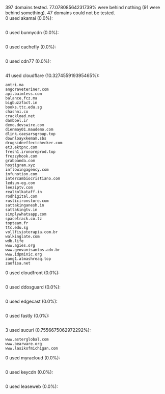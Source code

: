 397 domains tested. 77.07808564231739% were behind nothing (91 were behind something). 47 domains could not be tested.<br>
0 used akamai (0.0%):
```

```

0 used bunnycdn (0.0%):
```

```

0 used cachefly (0.0%):
```

```

0 used cdn77 (0.0%):
```

```

41 used cloudflare (10.327455919395465%):
```
amtri.ma
angoraveteriner.com
api.baimless.com
balance.fcz.ma
bigbuzzfact.in
books.ttc.edu.sg
chashni.co
crackload.net
dambbel.ir
demo.devswire.com
dienmay01.maudemo.com
dlink.caesarsgroup.top
downloayxkemam.sbs
drugsideeffectchecker.com
et3.ektpnc.com
fresh1.ironoreprod.top
frezzyhook.com
grabpanda.com
hostigram.xyz
inflowingagency.com
infunotion.com
intercambiocristiano.com
ledsun-eg.com
leeziptv.com
realkolkataff.in
rodhigital.com
rusticironstore.com
sattakinganesh.in
sattakingtv.in
simplywhatsapp.com
spacetrack.co.tz
topteam.fr
ttc.edu.sg
vollfisioterapia.com.br
walkinglate.com
wdb.life
www.agies.org
www.geovanisantos.adv.br
www.idpminic.org
zang1.almashreaq.top
zaofisa.net
```

0 used cloudfront (0.0%):
```

```

0 used ddosguard (0.0%):
```

```

0 used edgecast (0.0%):
```

```

0 used fastly (0.0%):
```

```

3 used sucuri (0.7556675062972292%):
```
www.asterglobal.com
www.bearware.org
www.lasikofmichigan.com
```

0 used myracloud (0.0%):
```

```

0 used keycdn (0.0%):
```

```

0 used leaseweb (0.0%):
```

```
